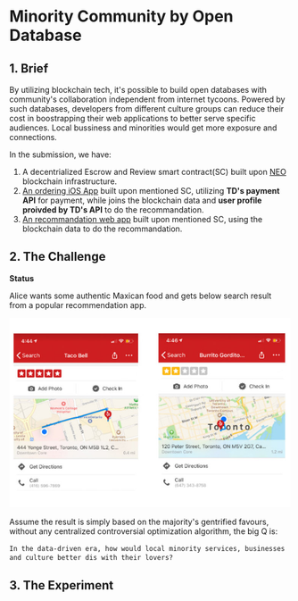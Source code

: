 # Minority Community by Open Database



## 1. Brief

By utilizing blockchain tech, it's possible to build open databases with community's collaboration independent from internet tycoons. Powered by such databases, developers from different culture groups can reduce their cost in boostrapping their web applications to better serve specific audiences. Local bussiness and minorities would get more exposure and connections. 

In the submission, we have:

1. A decentrialized Escrow and Review smart contract(SC) built upon [NEO](http://neo.org/) blockchain infrastructure. 
2. [An ordering iOS App](https://github.com/norchain/ElevateHackathon/tree/master/ios) built upon mentioned SC, utilizing **TD's payment API** for payment, while joins the blockchain data and **user profile proivded by TD's API** to do the recommandation. 
3. [An recommandation web app](https://github.com/norchain/ElevateHackathon/tree/master/webapp) built upon mentioned SC, using the blockchain data to do the recommandation. 





## 2. The Challenge

**Status**

Alice wants some authentic Maxican food and gets below search result from a popular recommendation app.

![MaxicanFood](pics/MaxicanFood.jpg)

Assume the result is simply based on the majority's gentrified favours, without any centralized controversial optimization algorithm, the big Q is:

```
In the data-driven era, how would local minority services, businesses and culture better dis with their lovers?
```





## 3. The Experiment

